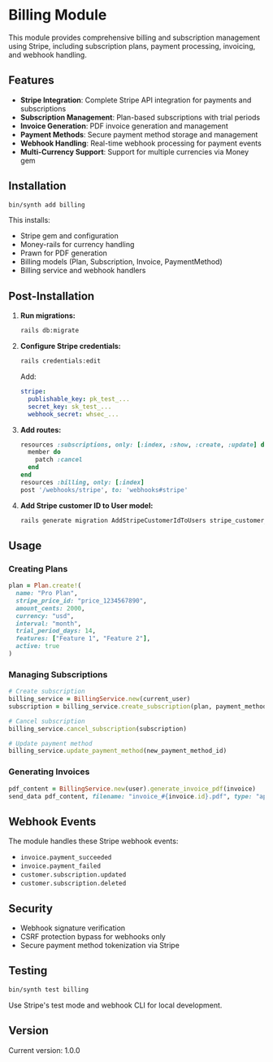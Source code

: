 # Billing Module

This module provides comprehensive billing and subscription management using Stripe, including subscription plans, payment processing, invoicing, and webhook handling.

## Features

- **Stripe Integration**: Complete Stripe API integration for payments and subscriptions
- **Subscription Management**: Plan-based subscriptions with trial periods
- **Invoice Generation**: PDF invoice generation and management
- **Payment Methods**: Secure payment method storage and management
- **Webhook Handling**: Real-time webhook processing for payment events
- **Multi-Currency Support**: Support for multiple currencies via Money gem

## Installation

```bash
bin/synth add billing
```

This installs:
- Stripe gem and configuration
- Money-rails for currency handling
- Prawn for PDF generation
- Billing models (Plan, Subscription, Invoice, PaymentMethod)
- Billing service and webhook handlers

## Post-Installation

1. **Run migrations:**
   ```bash
   rails db:migrate
   ```

2. **Configure Stripe credentials:**
   ```bash
   rails credentials:edit
   ```
   Add:
   ```yaml
   stripe:
     publishable_key: pk_test_...
     secret_key: sk_test_...
     webhook_secret: whsec_...
   ```

3. **Add routes:**
   ```ruby
   resources :subscriptions, only: [:index, :show, :create, :update] do
     member do
       patch :cancel
     end
   end
   resources :billing, only: [:index]
   post '/webhooks/stripe', to: 'webhooks#stripe'
   ```

4. **Add Stripe customer ID to User model:**
   ```bash
   rails generate migration AddStripeCustomerIdToUsers stripe_customer_id:string
   ```

## Usage

### Creating Plans
```ruby
plan = Plan.create!(
  name: "Pro Plan",
  stripe_price_id: "price_1234567890",
  amount_cents: 2000,
  currency: "usd",
  interval: "month",
  trial_period_days: 14,
  features: ["Feature 1", "Feature 2"],
  active: true
)
```

### Managing Subscriptions
```ruby
# Create subscription
billing_service = BillingService.new(current_user)
subscription = billing_service.create_subscription(plan, payment_method_id)

# Cancel subscription
billing_service.cancel_subscription(subscription)

# Update payment method
billing_service.update_payment_method(new_payment_method_id)
```

### Generating Invoices
```ruby
pdf_content = BillingService.new(user).generate_invoice_pdf(invoice)
send_data pdf_content, filename: "invoice_#{invoice.id}.pdf", type: "application/pdf"
```

## Webhook Events

The module handles these Stripe webhook events:
- `invoice.payment_succeeded`
- `invoice.payment_failed`
- `customer.subscription.updated`
- `customer.subscription.deleted`

## Security

- Webhook signature verification
- CSRF protection bypass for webhooks only
- Secure payment method tokenization via Stripe

## Testing

```bash
bin/synth test billing
```

Use Stripe's test mode and webhook CLI for local development.

## Version

Current version: 1.0.0